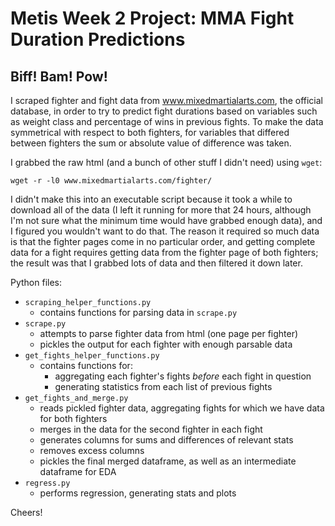 # Metis Week 2 Project: MMA Fight Duration Predictions

## Biff! Bam! Pow!

I scraped fighter and fight data from www.mixedmartialarts.com, the official database, in order to try to predict fight durations based on variables such as weight class and percentage of wins in previous fights. To make the data symmetrical with respect to both fighters, for variables that differed between fighters the sum or absolute value of difference was taken.

I grabbed the raw html (and a bunch of other stuff I didn't need) using `wget`:

```
wget -r -l0 www.mixedmartialarts.com/fighter/
```

I didn't make this into an executable script because it took a while to download all of the data (I left it running for more that 24 hours, although I'm not sure what the minimum time would have grabbed enough data), and I figured you wouldn't want to do that. The reason it required so much data is that the fighter pages come in no particular order, and getting complete data for a fight requires getting data from the fighter page of both fighters; the result was that I grabbed lots of data and then filtered it down later.

Python files:

- `scraping_helper_functions.py`
  - contains functions for parsing data in `scrape.py`
- `scrape.py`
  - attempts to parse fighter data from html (one page per fighter)
  - pickles the output for each fighter with enough parsable data
- `get_fights_helper_functions.py`
  - contains functions for:
    - aggregating each fighter's fights *before* each fight in question
    - generating statistics from each list of previous fights
- `get_fights_and_merge.py`
  - reads pickled fighter data, aggregating fights for which we have data for both fighters
  - merges in the data for the second fighter in each fight
  - generates columns for sums and differences of relevant stats
  - removes excess columns
  - pickles the final merged dataframe, as well as an intermediate dataframe for EDA
- `regress.py`
  - performs regression, generating stats and plots

Cheers!
